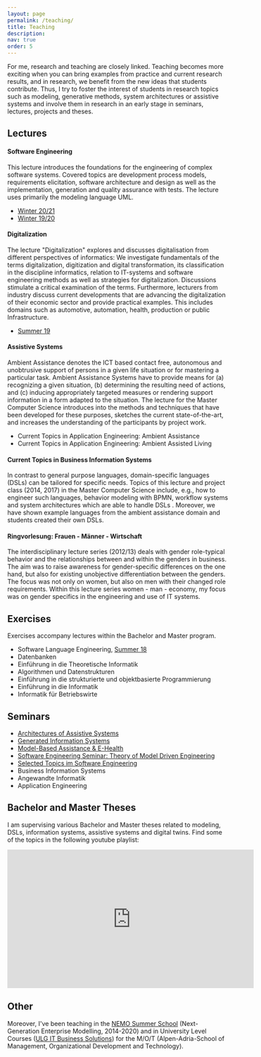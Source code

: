 ```yaml
---
layout: page
permalink: /teaching/
title: Teaching
description: 
nav: true
order: 5
---
```


For me, research and teaching are closely linked. 
Teaching becomes more exciting when you can bring examples from practice and current research results, 
and in research, we benefit from the new ideas that students contribute. Thus, I try to foster the interest of students
in research topics such as modeling, generative methods, system architectures or assistive systems
and involve them in research in an early stage in seminars, lectures, projects and theses.

## Lectures

#### Software Engineering 
This lecture introduces the foundations for the engineering of complex software systems. 
Covered topics are development process models, requirements elicitation, software architecture and design as 
well as the implementation, generation and quality assurance with tests. 
The lecture uses primarily the modeling language UML.

- [Winter 20/21](https://www.se-rwth.de/teaching/ws2021/swt/)
- [Winter 19/20](https://www.se-rwth.de/teaching/ws1920/swt/)

#### Digitalization
The lecture "Digitalization" explores and discusses digitalisation from different perspectives of informatics: 
We investigate fundamentals of the terms digitalization, digitization and digital transformation, 
its classification in the discipline informatics, relation to IT-systems and software engineering methods as 
well as strategies for digitalization. Discussions stimulate a critical examination of the terms. 
Furthermore, lecturers from industry discuss current developments that are advancing the digitalization 
of their economic sector and provide practical examples. This includes domains such as automotive, automation, health, 
production or public Infrastructure. 

- [Summer 19](http://www.se-rwth.de/teaching/ss19/digitalisation/)

#### Assistive Systems
Ambient Assistance denotes the ICT based contact free, autonomous and unobtrusive support of persons in a given life 
situation or for mastering a particular task. Ambient Assistance Systems have to provide means for (a) recognizing a 
given situation, (b) determining the resulting need of actions, and (c) inducing appropriately targeted measures or 
rendering support information in a form adapted to the situation.
The lecture for the Master Computer Science introduces into the methods and techniques that have been developed 
for these purposes, sketches the 
current state-of-the-art, and increases the understanding of the participants by project work.

- Current Topics in Application Engineering: Ambient Assistance
- Current Topics in Application Engineering: Ambient Assisted Living

#### Current Topics in Business Information Systems
In contrast to general purpose languages, domain-specific languages (DSLs) can be tailored for specific needs. 
Topics of this lecture and project class (2014, 2017) in the Master Computer Science include, 
e.g., how to engineer such languages, 
behavior modeling with BPMN, workflow systems and system architectures which are able to handle DSLs . 
Moreover, we have shown example languages from the ambient assistance domain and students created their own DSLs.

#### Ringvorlesung: Frauen - Männer - Wirtschaft
The interdisciplinary lecture series (2012/13) deals with gender role-typical behavior and the relationships between and within 
the genders in business. The aim was to raise awareness for gender-specific differences on the one hand, but also for 
existing unobjective differentiation between the genders. 
The focus was not only on women, but also on men with their changed role requirements. 
Within this lecture series women - man - economy, my focus was on gender specifics in the engineering 
and use of IT systems. 

## Exercises 
Exercises accompany lectures within the Bachelor and Master program.

- Software Language Engineering, [Summer 18](https://www.se-rwth.de/teaching/ss18/sle/)
- Datenbanken
- Einführung in die Theoretische Informatik 
- Algorithmen und Datenstrukturen 
- Einführung in die strukturierte und objektbasierte Programmierung
- Einführung in die Informatik 
- Informatik für Betriebswirte


## Seminars 
- [Architectures of Assistive Systems](https://www.se-rwth.de/teaching/ss20/seminar/architecture/)
- [Generated Information Systems](https://www.se-rwth.de/teaching/ws1920/seminar/GIS/)
- [Model-Based Assistance & E-Health](http://www.se-rwth.de/teaching/ss19/seminar/MBAss-EH/)
- [Software Engineering Seminar: Theory of Model Driven Engineering](http://www.se-rwth.de/teaching/ws1819/seminar/semdiff/)
- [Selected Topics im Software Engineering](http://www.se-rwth.de/teaching/ss18/seminar/)
- Business Information Systems
- Angewandte Informatik
- Application Engineering

## Bachelor and Master Theses
I am supervising various Bachelor and Master theses related to modeling, DSLs, information systems, 
assistive systems and digital twins. Find some of the topics in the following youtube playlist:

<iframe width="560" height="315" src="https://www.youtube.com/embed/videoseries?list=PL0SyFKJu5CwtWKkzrQ4YYZybU5tz-sL8D" title="YouTube video player" frameborder="0" allow="accelerometer; autoplay; clipboard-write; encrypted-media; gyroscope; picture-in-picture" allowfullscreen></iframe>

## Other

Moreover, I've been teaching in the [NEMO Summer School](http://nemo.omilab.org/) 
(Next-Generation Enterprise Modelling, 2014-2020) and in 
University Level Courses 
([ULG IT Business Solutions](https://www.aau.at/universitaetslehrgaenge/it-business-solutions/)) 
for the M/O/T (Alpen-Adria-School of Management, Organizational Development and Technology).